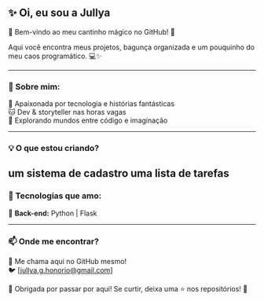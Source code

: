## ✨ Oi, eu sou a Jullya

🌸 Bem-vindo ao meu cantinho mágico no GitHub! 🌸

Aqui você encontra meus projetos, bagunça organizada e um pouquinho do meu caos programático. 💻✨

---

### 🌷 Sobre mim:
💖 Apaixonada por tecnologia e histórias fantásticas  
🐱 Dev & storyteller nas horas vagas   
🚀 Explorando mundos entre código e imaginação  

---

### 💡 O que estou criando?
   um sistema de cadastro
   uma lista de tarefas
---

### 🚀 Tecnologias que amo:
🐍 **Back-end:** Python | Flask    

---

### 📫 Onde me encontrar?
💌 Me chama aqui no GitHub mesmo!  
🐦 [jullya.g.honorio@gmail.com]  

🌟 Obrigada por passar por aqui! Se curtir, deixa uma ⭐ nos repositórios! 🌟


